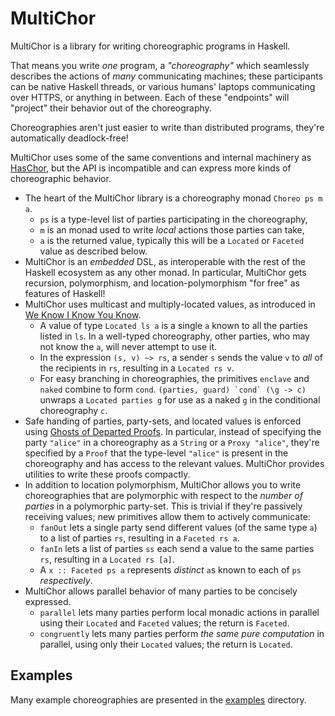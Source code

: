 # MultiChor



MultiChor is a library for writing choreographic programs in Haskell.

That means you write _one_ program, a _"choreography"_ which seamlessly describes the actions of _many_ communicating machines;
these participants can be native Haskell threads, or various humans' laptops communicating over HTTPS, or anything in between.
Each of these "endpoints" will "project" their behavior out of the choreography.

Choreographies aren't just easier to write than distributed programs, they're automatically deadlock-free!

MultiChor uses some of the same conventions and internal machinery as [HasChor](https://github.com/gshen42/HasChor),
but the API is incompatible and can express more kinds of choreographic behavior.

- The heart of the MultiChor library is a choreography monad `Choreo ps m a`.
  - `ps` is a type-level list of parties participating in the choreography,
  - `m` is an monad used to write _local_ actions those parties can take,
  - `a` is the returned value, typically this will be a `Located` or `Faceted` value as described below.
- MultiChor is an _embedded_ DSL, as interoperable with the rest of the Haskell ecosystem as any other monad.
  In particular, MultiChor gets recursion, polymorphism, and location-polymorphism "for free" as features of Haskell!
- MultiChor uses multicast and multiply-located values, as introduced in [We Know I Know You Know](https://arxiv.org/abs/2403.05417).
  - A value of type `Located ls a` is a single `a` known to all the parties listed in `ls`.
    In a well-typed choreography, other parties, who may not know the `a`, will never attempt to use it.
  - In the expression `(s, v) ~> rs`, a sender `s` sends the value `v` to _all_ of the recipients in `rs`, resulting in a `Located rs v`.
  - For easy branching in choreographies, the primitives `enclave` and `naked` combine to form `cond`.
    ``(parties, guard) `cond` (\g -> c)`` unwraps a `Located parties g` for use as a naked `g` in the conditional choreography `c`.
- Safe handing of parties, party-sets, and located values is enforced using [Ghosts of Departed Proofs](https://hackage.haskell.org/package/gdp).
  In particular, instead of specifying the party `"alice"` in a choreography as a `String` or a `Proxy "alice"`,
  they're specified by a `Proof` that the type-level `"alice"` is present in the choreography and has access to the relevant values.
  MultiChor provides utilities to write these proofs compactly.
- In addition to location polymorphism, MultiChor allows you to write choreographies
  that are polymorphic with respect to the _number of parties_ in a polymorphic party-set.
  This is trivial if they're passively receiving values; new primitives allow them to actively communicate:
  - `fanOut` lets a single party send different values (of the same type `a`) to a list of parties `rs`, resulting in a `Faceted rs a`.
  - `fanIn` lets a list of parties `ss` each send a value to the same parties `rs`, resulting in a `Located rs [a]`.
  - A `x :: Faceted ps a` represents _distinct_ `a`s known to each of `ps` _respectively_.
- MultiChor allows parallel behavior of many parties to be concisely expressed.
  - `parallel` lets many parties perform local monadic actions in parallel using their `Located` and `Faceted` values;
    the return is `Faceted`.
  - `congruently` lets many parties perform _the same pure computation_ in parallel, using only their `Located` values;
    the return is `Located`.


## Examples

Many example choreographies are presented in the [examples](examples) directory.

